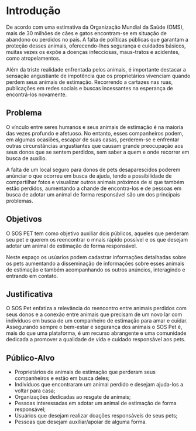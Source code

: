 # Introdução

De acordo com uma estimativa da Organização Mundial da Saúde (OMS), mais de 30 milhões de cães e gatos encontram-se em situação de abandono ou perdidos no país. A falta de políticas públicas que garantam a proteção desses animais, oferecendo-lhes segurança e cuidados básicos, muitas vezes os expõe a doenças infecciosas, maus-tratos e acidentes, como atropelamentos.

Além da triste realidade enfrentada pelos animais, é importante destacar a sensação angustiante de impotência que os proprietários vivenciam quando perdem seus animais de estimação. Recorrendo a cartazes nas ruas, publicações em redes sociais e buscas incessantes na esperança de encontrá-los novamente.

## Problema

O vínculo entre seres humanos e seus animais de estimação é na maioria das vezes profundo e afetuoso. No entanto, esses companheiros podem, em algumas ocasiões, escapar de suas casas, perderem-se e enfrentar outras circunstâncias angustiantes que causam grande preocupação aos seus donos que se sentem perdidos, sem saber a quem e onde recorrer em busca de auxílio.

A falta de um local seguro para donos de pets desaparescidos poderem anúnciar o que ocorreu em busca de ajuda, tendo a possibilidade de compartilhar fotos e visualizar outros animais próximos de si que também estão perdidos, aumentando a chande de encontra-los e de pessoas em busca de adotar um animal de forma responsável são um dos principais problemas. 

## Objetivos

O SOS PET tem como objetivo auxiliar dois públicos, aqueles que perderam seu pet e querem os reencontrar o mnais rápido possível e os que desejam adotar um animal de estimação de forma responsável.

Neste espaço os usúarios podem cadastrar informações detalhadas sobre os pets aumentando a disseminação de informações sobre esses animais de estimação e também acompanhando os outros anúncios, interagindo e entrando em contato. 

## Justificativa

O SOS Pet enfatiza a relevância do reencontro entre animais perdidos com seus donos e a conexão entre animais que precisam de um novo lar com indivíduos em busca de um companheiro de estimação para amar e cuidar. 
Assegurando sempre o bem-estar e segurança dos animais o SOS Pet é, mais do que uma plataforma, é um recurso abrangente e uma comunidade dedicada a promover a qualidade de vida e cuidado responsável aos pets.

## Público-Alvo

- Proprietários de animais de estimação que perderam seus companheiros e estão em busca deles;
- Indivíduos que encontraram um animal perdido e desejam ajuda-los a voltar para casa;
- Organizações dedicadas ao resgate de animais;
- Pessoas interessadas em adotar um animal de estimação de forma responsável;
- Usuários que desejam realizar doações responsáveis de seus pets;
- Pessoas que desejam auxiliar/apoiar de alguma forma.
